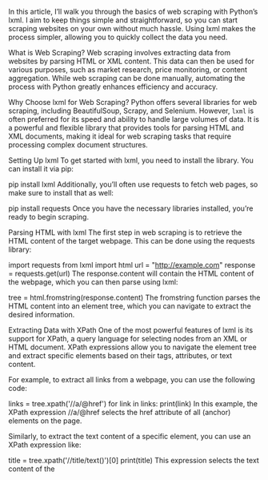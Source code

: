 In this article, I’ll walk you through the basics of web scraping with Python’s lxml. I aim to keep things simple and straightforward, so you can start scraping websites on your own without much hassle. Using lxml makes the process simpler, allowing you to quickly collect the data you need.

What is Web Scraping?
Web scraping involves extracting data from websites by parsing HTML or XML content. This data can then be used for various purposes, such as market research, price monitoring, or content aggregation. While web scraping can be done manually, automating the process with Python greatly enhances efficiency and accuracy.

Why Choose lxml for Web Scraping?
Python offers several libraries for web scraping, including BeautifulSoup, Scrapy, and Selenium. However, `lxml` is often preferred for its speed and ability to handle large volumes of data. It is a powerful and flexible library that provides tools for parsing HTML and XML documents, making it ideal for web scraping tasks that require processing complex document structures.

Setting Up lxml
To get started with lxml, you need to install the library. You can install it via pip:

pip install lxml
Additionally, you’ll often use requests to fetch web pages, so make sure to install that as well:

pip install requests
Once you have the necessary libraries installed, you’re ready to begin scraping.

Parsing HTML with lxml
The first step in web scraping is to retrieve the HTML content of the target webpage. This can be done using the requests library:

import requests
from lxml import html
url = "http://example.com"
response = requests.get(url)
The response.content will contain the HTML content of the webpage, which you can then parse using lxml:

tree = html.fromstring(response.content)
The fromstring function parses the HTML content into an element tree, which you can navigate to extract the desired information.

Extracting Data with XPath
One of the most powerful features of lxml is its support for XPath, a query language for selecting nodes from an XML or HTML document. XPath expressions allow you to navigate the element tree and extract specific elements based on their tags, attributes, or text content.

For example, to extract all links from a webpage, you can use the following code:

links = tree.xpath('//a/@href')
for link in links:
print(link)
In this example, the XPath expression //a/@href selects the href attribute of all <a> (anchor) elements on the page.

Similarly, to extract the text content of a specific element, you can use an XPath expression like:

title = tree.xpath('//title/text()')[0]
print(title)
This expression selects the text content of the <title> element, which typically contains the title of the webpage.

Handling Complex Webpages
Webpages often have complex structures with nested elements, making it challenging to extract the required information. However, lxml simplifies this task by allowing you to chain multiple XPath expressions.

Consider a webpage with a list of products, each containing a name, price, and link. You can extract this data with the following code:

products = tree.xpath('//div[@class="product"]')
for product in products:
name = product.xpath('.//h2[@class="name"]/text()')[0]
price = product.xpath('.//span[@class="price"]/text()')[0]
link = product.xpath('.//a/@href')[0]
print(f"Product Name: {name}, Price: {price}, Link: {link}")
In this example, the //div[@class=”product”] XPath expression selects all product containers, and the subsequent expressions extract the name, price, and link for each product.

Handling JavaScript-Generated Content
One limitation of lxml is that it cannot process JavaScript-generated content directly, as it only parses the static HTML content. If the data you need is loaded dynamically via JavaScript, you have a few options:

Use Selenium: Selenium is a web automation tool that can render JavaScript and interact with the page as a human user would. While slower than lxml, it allows you to scrape content that is otherwise inaccessible.
Analyze Network Requests: Sometimes, JavaScript on a page makes HTTP requests to APIs to fetch data. By inspecting the network traffic in your browser’s developer tools, you can identify these requests and replicate them using requests.
Use Splash or Puppeteer: These are headless browsers that can render JavaScript content and interact with web pages programmatically. Both tools can be integrated with Python for scraping dynamic content. If you are not sure whether to choose Selenium or Puppeteer, read our comparison article.
Read more about scraping dynamic content here.

Handling Form Submissions and Sessions
Some websites require you to interact with forms or maintain a session to access certain content. lxml can handle these scenarios with a little help from the requests library.

To submit a form, you need to inspect the form fields and submit the data programmatically:

form_data = {
'username': 'your_username',
'password': 'your_password'
}
response = requests.post('http://example.com/login', data=form_data)
After submitting the form, you can continue scraping as usual, with the requests session handling cookies and maintaining the session state.

Best Practices for Web Scraping
Web scraping, while powerful, comes with ethical and legal considerations. Here are some best practices to follow:

Respect Robots.txt: Always check the website’s robots.txt file to see which pages are allowed to be scraped.
Rate Limiting: Avoid sending too many requests in a short time frame, as this can overload the server and result in your IP being blocked. Implement rate limiting and random delays between requests.
User-Agent: Use a custom User-Agent header to mimic a real browser. Some websites block requests with default headers.
Check Legalities: Ensure that your scraping activities comply with the website’s terms of service and local laws.
Conclusion
Using Python’s lxml library for web scraping is a highly effective method to extract data from websites. The library is known for its speed and strong support for XPath, making it easier to navigate through HTML and XML documents. If you follow the steps provided, you can start web scraping quickly and efficiently, enabling you to gather and analyze web data with ease.

It’s important to always scrape websites responsibly and ethically, adhering to their terms of service. When done correctly, lxml can be a powerful tool in your data collection and analysis efforts. I personally find it to be an essential part of my toolkit, and I believe you will too.